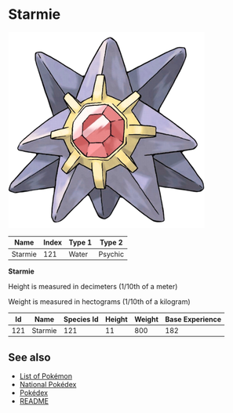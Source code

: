 # Starmie


![Starmie](images/121.png)

| **Name** | **Index** | **Type 1** | **Type 2** |
|----|----|----|----|
| Starmie | 121 | Water | Psychic  |

**Starmie** 


Height is measured in decimeters (1/10th of a meter)

Weight is measured in hectograms (1/10th of a kilogram)

| **Id** | **Name** | **Species Id** | **Height** | **Weight** | **Base Experience** |
|--------|----------|----------------|------------|------------|---------------------|
| 121 | Starmie | 121 | 11 | 800 | 182 |


## See also

- [List of Pokémon](../pokemon.md)
- [National Pokédex](../national_pokedex.md)
- [Pokédex](../pokedex.md)
- [README](../README.md)
